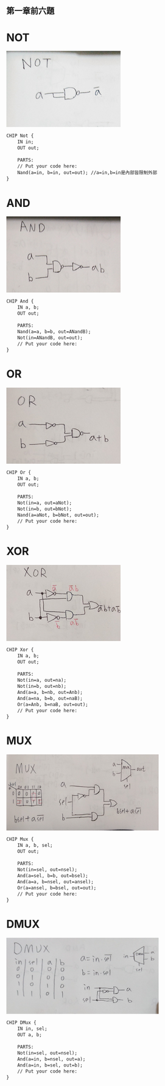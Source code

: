 ## 第一章前六題

# NOT
<img src="../零件/01/not.jpg" width="300" height="200"  align=center /> 

```
CHIP Not {
    IN in;
    OUT out;

    PARTS:
    // Put your code here:
    Nand(a=in, b=in, out=out); //a=in,b=in是內部皆限制外部
}
```


# AND
<img src="../零件/01/and.jpg" width="300" height="200"  align=center />

```
CHIP And {
    IN a, b;
    OUT out;

    PARTS:
    Nand(a=a, b=b, out=ANandB);
    Not(in=ANandB, out=out);
    // Put your code here:
}

```

# OR
<img src="../零件/01/or.jpg" width="300" height="200"  align=center /> 

```
CHIP Or {
    IN a, b;
    OUT out;

    PARTS:
    Not(in=a, out=aNot);
    Not(in=b, out=bNot);
    Nand(a=aNot, b=bNot, out=out);
    // Put your code here:
}
```

# XOR
<img src="../零件/01/xor.jpg" width="300" height="200"  align=center />

```
CHIP Xor {
    IN a, b;
    OUT out;

    PARTS:
    Not(in=a, out=na);
    Not(in=b, out=nb);
    And(a=a, b=nb, out=Anb);
    And(a=na, b=b, out=naB);
    Or(a=Anb, b=naB, out=out);
    // Put your code here:
}
```
# MUX
<img src="../零件/01/mux.jpg" width="400" height="200"  align=center />

```
CHIP Mux {
    IN a, b, sel;
    OUT out;

    PARTS:
    Not(in=sel, out=nsel);
    And(a=sel, b=b, out=bsel);
    And(a=a, b=nsel, out=ansel);
    Or(a=ansel, b=bsel, out=out);
    // Put your code here:
}
```
# DMUX
<img src="../零件/01/dmux.jpg" width="400" height="200"  align=center /> 

```
CHIP DMux {
    IN in, sel;
    OUT a, b;

    PARTS:
    Not(in=sel, out=nsel);
    And(a=in, b=nsel, out=a);
    And(a=in, b=sel, out=b);
    // Put your code here:
}
```
